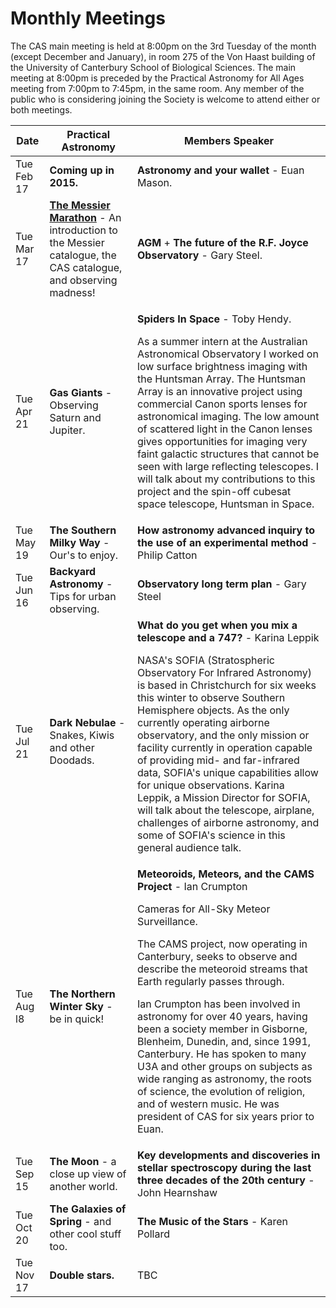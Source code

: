 Monthly Meetings
================

The CAS main meeting is held at 8:00pm on the 3rd Tuesday of the month (except
December and January), in room 275 of the Von Haast building of the University
of Canterbury School of Biological Sciences. The main meeting at 8:00pm is
preceded by the Practical Astronomy for All Ages meeting from 7:00pm to 7:45pm,
in the same room. Any member of the public who is considering joining the
Society is welcome to attend either or both meetings.

<table class="table">
  <thead>
    <tr>
      <th>Date</th>
      <th>Practical Astronomy</th>
      <th>Members Speaker</th>
    </tr>
  </thead>
  <tbody>
    <tr>
      <td><time datetime="2015-02-17">Tue Feb 17</time></td>
      <td><strong>Coming up in 2015.</strong></td>
      <td><strong>Astronomy and your wallet</strong> - Euan Mason.</td>
    </tr>
    <tr>
      <td><time datetime="2015-03-17">Tue Mar 17</time></td>
      <td><strong><a href="/society/practical-astronomy/2015-03-17-the-messier-marathon.html">The Messier Marathon</a></strong> - An introduction to the Messier catalogue, the CAS
      catalogue, and observing madness!</td>
      <td><strong>AGM</strong> + <strong>The future of the R.F. Joyce Observatory</strong> - Gary Steel.</td>
    </tr>
    <tr>
      <td><time datetime="2015-04-21">Tue Apr 21</time></td>
      <td><strong>Gas Giants</strong> - Observing Saturn and Jupiter.</td>
      <td>
        <p>
          <strong>Spiders In Space</strong> - Toby Hendy.
        </p>
        <p>
          As a summer intern at the Australian Astronomical Observatory I worked
          on low surface brightness imaging with the Huntsman Array. The Huntsman
          Array is an innovative project using commercial Canon sports lenses for
          astronomical imaging. The low amount of scattered light in the Canon
          lenses gives opportunities for imaging very faint galactic structures
          that cannot be seen with large reflecting telescopes. I will talk about
          my contributions to this project and the spin-off cubesat space
          telescope, Huntsman in Space.
        </p>
      </td>
    </tr>
    <tr>
      <td><time datetime="2015-05-19">Tue May 19</time></td>
      <td><strong>The Southern Milky Way</strong> - Our's to enjoy.</td>
      <td><strong>How astronomy advanced inquiry to the use of an experimental method</strong> - Philip Catton</td>
    </tr>
    <tr>
      <td><time datetime="2015-06-16">Tue Jun 16</time></td>
      <td><strong>Backyard Astronomy</strong> - Tips for urban observing.</td>
      <td><strong>Observatory long term plan</strong> - Gary Steel</td>
    </tr>
    <tr>
      <td><time datetime="2015-07-21">Tue Jul 21</time></td>
      <td><strong>Dark Nebulae</strong> - Snakes,  Kiwis and other Doodads.</td>
      <td>
        <strong>What do you get when you mix a telescope and a 747?</strong>
        - Karina Leppik
        <p>
        NASA&apos;s SOFIA (Stratospheric Observatory For Infrared Astronomy) is
        based in Christchurch for six weeks this winter to observe Southern
        Hemisphere objects.  As the only currently operating airborne
        observatory, and the only mission or facility currently in operation
        capable of providing mid- and far-infrared data, SOFIA&apos;s unique
        capabilities allow for unique observations.  Karina Leppik, a Mission
        Director for SOFIA, will talk about the telescope, airplane, challenges
        of airborne astronomy, and some of SOFIA's science in this general
        audience talk.
        </p>
      </td>
    </tr>
    <tr>
      <td><time datetime="2015-08-18">Tue Aug l8</time></td>
      <td><strong>The Northern Winter Sky</strong> - be in quick!</td>
      <td>
        <strong>Meteoroids, Meteors, and the CAMS Project</strong> - Ian Crumpton
        <p>Cameras for All-Sky Meteor Surveillance.</p>
        <p>
          The CAMS project, now operating in Canterbury, seeks to observe and
          describe the meteoroid streams that Earth regularly passes through.
        </p>
        <p>
          Ian Crumpton has been involved in astronomy for over 40 years, having
          been a society member in Gisborne, Blenheim, Dunedin, and, since
          1991, Canterbury. He has spoken to many U3A and other groups on
          subjects as wide ranging as astronomy, the roots of science, the
          evolution of religion, and of western music. He was president of CAS
          for six years prior to Euan.
        </p>
      </td>
    </tr>
    <tr>
      <td><time datetime="2015-09-15">Tue Sep 15</time></td>
      <td><strong>The Moon</strong> - a close up view of another world.</td>
      <td><strong>Key developments and discoveries in
      stellar spectroscopy during the last three decades of the 20th
      century</strong> - John Hearnshaw</td>
    </tr>
    <tr>
      <td><time datetime="2015-10-20">Tue Oct 20</time></td>
      <td><strong>The Galaxies of Spring</strong> - and other cool stuff too.</td>
      <td><strong>The Music of the Stars</strong> - Karen Pollard</td>
    </tr>
    <tr>
      <td><time datetime="2015-11-17">Tue Nov 17</time></td>
      <td><strong>Double stars.</strong></td>
      <td>TBC</td>
    </tr>
  </tbody>
</table>
